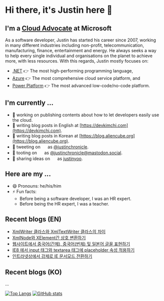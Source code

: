 # Hi there, it's Justin here 👋 #

## I'm a [Cloud Advocate](https://aka.ms/justinyoo) at Microsoft ##

As a software developer, Justin has started his career since 2007, working in many different industries including non-profit, telecommunication, manufacturing, finance, entertainment and energy. He always seeks a way to help every single individual and organisations on the planet to achieve more, with less resources. With this regards, Justin mostly focuses on:

* [.NET](https://dotnet.microsoft.com/) 👉 The most high-performing programming language,
* [Azure](https://azure.microsoft.com/) 👉 The most comprehensive cloud service platform, and
* [Power Platform](https://powerplatform.microsoft.com/) 👉 The most advanced low-code/no-code platform.


## I'm currently ... ##

* 🔭 working on publishing contents about how to let developers easily use the cloud.
* 📝 writing blog posts in English at [https://devkimchi.com](https://devkimchi.com).
* 📝 writing blog posts in Korean at [https://blog.aliencube.org](https://blog.aliencube.org).
* 📢 tweeting on <img height="16" width="16" src="https://cdn.simpleicons.org/twitter/1DA1F2" /> as [@justinchronicle](https://twitter.com/justinchronicle).
* 📢 tooting on <img height="16" width="16" src="https://cdn.simpleicons.org/mastodon/6364FF" /> as [@justinchronicle@mastodon.social](https://mastodon.social/@justinchronicle).
* 📢 sharing ideas on <img height="16" width="16" src="https://cdn.simpleicons.org/linkedin/0A66C2" /> as [justinyoo](https://linkedin.com/in/justinyoo).


## Here are my ... ##

* 😄 Pronouns: he/his/him
* ⚡ Fun facts:
  * Before being a software developer, I was an HR expert.
  * Before being the HR expert, I was a teacher.


## Recent blogs (EN) ##

<!--START_SECTION:aliencube-->
* [XmlWriter 클라스와 XmlTextWriter 클라스의 차이](https:&#x2F;&#x2F;blog.aliencube.org&#x2F;ko&#x2F;2013&#x2F;06&#x2F;04&#x2F;xmlwriter-xmltextwriter&#x2F;)
* [XmlNode와 XElement간 상호 변환하기](https:&#x2F;&#x2F;blog.aliencube.org&#x2F;ko&#x2F;2013&#x2F;07&#x2F;17&#x2F;xmlnode-xelement&#x2F;)
* [웹사이트에서 중국어(간체), 중국어(번체) 및 일본어 글꼴 표현하기](https:&#x2F;&#x2F;blog.aliencube.org&#x2F;ko&#x2F;2013&#x2F;07&#x2F;19&#x2F;displaying-fonts-for-chinese-simplified-chinese-traditional-and-japanese&#x2F;)
* [IE8 에서 input 태그와 textarea 태그에 placeholder 속성 적용하기](https:&#x2F;&#x2F;blog.aliencube.org&#x2F;ko&#x2F;2013&#x2F;07&#x2F;19&#x2F;ie8-input-textarea-placeholder&#x2F;)
* [인트라넷상에서 강제로 IE 문서모드 전환하기](https:&#x2F;&#x2F;blog.aliencube.org&#x2F;ko&#x2F;2013&#x2F;07&#x2F;22&#x2F;forcing-document-mode-of-ie-within-intranet&#x2F;)
<!--END_SECTION:aliencube-->


## Recent blogs (KO) ##

<!--START_SECTION:devkimchi-->
...
<!--END_SECTION:devkimchi-->


[![Top Langs](https://github-readme-stats.vercel.app/api/top-langs/?username=justinyoo)](https://github.com/anuraghazra/github-readme-stats)
[![GitHub stats](https://github-readme-stats.vercel.app/api?username=justinyoo&show_icons=true)](https://github.com/anuraghazra/github-readme-stats)
